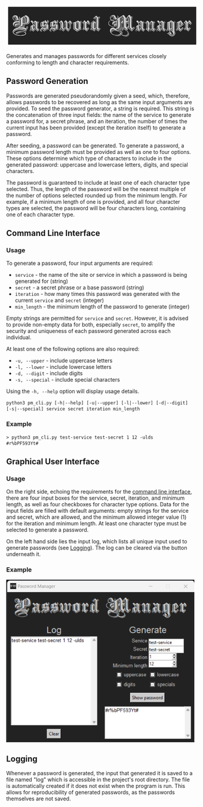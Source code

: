 <div align="center">
    <img src="./assets/images/password-manager.jpg", style='border: 5px solid white'>
</div>

Generates and manages passwords for different services closely conforming to length and character requirements.

## Password Generation

Passwords are generated pseudorandomly given a seed, which, therefore, allows passwords to be recovered as long as the same input arguments are provided. To seed the password generator, a string is required. This string is the concatenation of three input fields: the name of the service to generate a password for, a secret phrase, and an iteration, the number of times the current input has been provided (except the iteration itself) to generate a password.

After seeding, a password can be generated. To generate a password, a minimum password length must be provided as well as one to four options. These options determine which type of characters to include in the generated password: uppercase and lowercase letters, digits, and special characters.

The password is guaranteed to include at least one of each character type selected. Thus, the length of the password will be the nearest multiple of the number of options selected rounded up from the minimum length. For example, if a minimum length of one is provided, and all four character types are selected, the password will be four characters long, containing one of each character type.

## Command Line Interface

### Usage

To generate a password, four input arguments are required:
- `service` - the name of the site or service in which a password is being generated for (string)
- `secret` - a secret phrase or a base password (string)
- `iteration` - how many times this password was generated with the current `service` and `secret` (integer)
- `min_length` - the minimum length of the password to generate (integer)

Empty strings are permitted for `service` and `secret`. However, it is advised to provide non-empty data for both, especially `secret`, to amplify the security and uniqueness of each password generated across each individual.

At least one of the following options are also required:
- `-u, --upper` - include uppercase letters
- `-l, --lower` - include lowercase letters
- `-d, --digit` - include digits
- `-s, --special` - include special characters

Using the `-h, --help` option will display usage details.

```
python3 pm_cli.py [-h|--help] [-u|--upper] [-l|--lower] [-d|--digit] [-s|--special] service secret iteration min_length
```

### Example

```
> python3 pm_cli.py test-service test-secret 1 12 -ulds
#r%bPF593Yt#
```

## Graphical User Interface

### Usage

On the right side, echoing the requirements for the [command line interface](#usage), there are four input boxes for the service, secret, iteration, and minimum length, as well as four checkboxes for character type options. Data for the input fields are filled with default arguments: empty strings for the service and secret, which are allowed, and the minimum allowed integer value (1) for the iteration and minimum length. At least one character type must be selected to generate a password.

On the left hand side lies the input log, which lists all unique input used to generate passwords (see [Logging](#logging)). The log can be cleared via the button underneath it.

### Example

<div align="center">
    <img src="./assets/images/gui-example.png">
</div>

## Logging

Whenever a password is generated, the input that generated it is saved to a file named "log" which is accessible in the project's root directory. The file is automatically created if it does not exist when the program is run. This allows for reproducibility of generated passwords, as the passwords themselves are not saved.